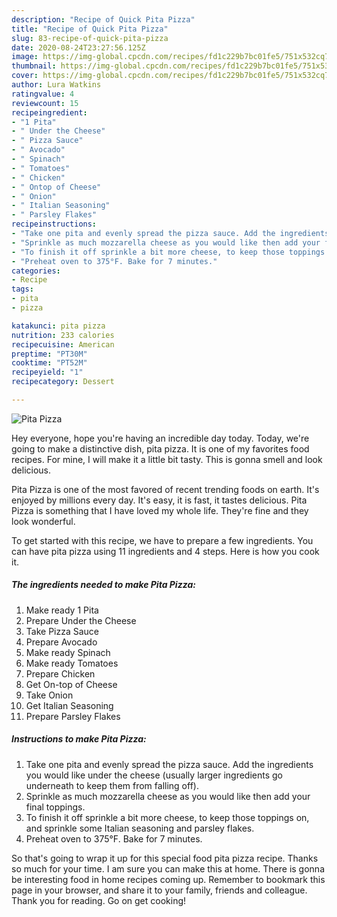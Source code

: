 ```yaml
---
description: "Recipe of Quick Pita Pizza"
title: "Recipe of Quick Pita Pizza"
slug: 83-recipe-of-quick-pita-pizza
date: 2020-08-24T23:27:56.125Z
image: https://img-global.cpcdn.com/recipes/fd1c229b7bc01fe5/751x532cq70/pita-pizza-recipe-main-photo.jpg
thumbnail: https://img-global.cpcdn.com/recipes/fd1c229b7bc01fe5/751x532cq70/pita-pizza-recipe-main-photo.jpg
cover: https://img-global.cpcdn.com/recipes/fd1c229b7bc01fe5/751x532cq70/pita-pizza-recipe-main-photo.jpg
author: Lura Watkins
ratingvalue: 4
reviewcount: 15
recipeingredient:
- "1 Pita"
- " Under the Cheese"
- " Pizza Sauce"
- " Avocado"
- " Spinach"
- " Tomatoes"
- " Chicken"
- " Ontop of Cheese"
- " Onion"
- " Italian Seasoning"
- " Parsley Flakes"
recipeinstructions:
- "Take one pita and evenly spread the pizza sauce. Add the ingredients you would like under the cheese (usually larger ingredients go underneath to keep them from falling off)."
- "Sprinkle as much mozzarella cheese as you would like then add your final toppings."
- "To finish it off sprinkle a bit more cheese, to keep those toppings on, and sprinkle some Italian seasoning and parsley flakes."
- "Preheat oven to 375°F. Bake for 7 minutes."
categories:
- Recipe
tags:
- pita
- pizza

katakunci: pita pizza 
nutrition: 233 calories
recipecuisine: American
preptime: "PT30M"
cooktime: "PT52M"
recipeyield: "1"
recipecategory: Dessert

---
```



![Pita Pizza](https://img-global.cpcdn.com/recipes/fd1c229b7bc01fe5/751x532cq70/pita-pizza-recipe-main-photo.jpg)

Hey everyone, hope you're having an incredible day today. Today, we're going to make a distinctive dish, pita pizza. It is one of my favorites food recipes. For mine, I will make it a little bit tasty. This is gonna smell and look delicious.

Pita Pizza is one of the most favored of recent trending foods on earth. It's enjoyed by millions every day. It's easy, it is fast, it tastes delicious. Pita Pizza is something that I have loved my whole life. They're fine and they look wonderful.




To get started with this recipe, we have to prepare a few ingredients. You can have pita pizza using 11 ingredients and 4 steps. Here is how you cook it.

<!--inarticleads1-->

##### The ingredients needed to make Pita Pizza:

1. Make ready 1 Pita
1. Prepare  Under the Cheese
1. Take  Pizza Sauce
1. Prepare  Avocado
1. Make ready  Spinach
1. Make ready  Tomatoes
1. Prepare  Chicken
1. Get  On-top of Cheese
1. Take  Onion
1. Get  Italian Seasoning
1. Prepare  Parsley Flakes




<!--inarticleads2-->

##### Instructions to make Pita Pizza:

1. Take one pita and evenly spread the pizza sauce. Add the ingredients you would like under the cheese (usually larger ingredients go underneath to keep them from falling off).
1. Sprinkle as much mozzarella cheese as you would like then add your final toppings.
1. To finish it off sprinkle a bit more cheese, to keep those toppings on, and sprinkle some Italian seasoning and parsley flakes.
1. Preheat oven to 375°F. Bake for 7 minutes.




So that's going to wrap it up for this special food pita pizza recipe. Thanks so much for your time. I am sure you can make this at home. There is gonna be interesting food in home recipes coming up. Remember to bookmark this page in your browser, and share it to your family, friends and colleague. Thank you for reading. Go on get cooking!
